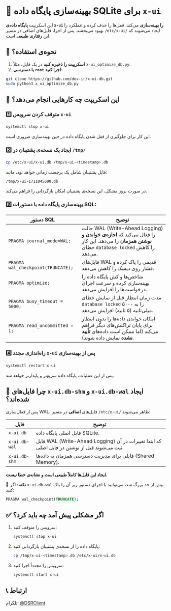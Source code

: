 # 🚀 بهینه‌سازی پایگاه داده SQLite برای `x-ui`

این اسکریپت **پایگاه داده‌ی `x-ui` را بهینه‌سازی** می‌کند، قفل‌ها را حذف کرده و عملکرد را بهبود می‌بخشد. پس از اجرا، فایل‌های اضافی در مسیر `/etc/x-ui/` ایجاد می‌شوند که این **رفتاری طبیعی** است.

## 📌 نحوه‌ی استفاده؟

1. **اسکریپت را ذخیره کنید** در یک فایل، مثلاً `x-ui_optimize_db.py`.
2. **با دسترسی `root` اجرا کنید**:
```bash
git clone https://github.com/dev-ir/x-ui-db.git
sudo python3 x_ui_optimize_db.py
```

## 🚀 این اسکریپت چه کارهایی انجام می‌دهد؟

### 1️⃣ متوقف کردن سرویس `x-ui`
```bash
systemctl stop x-ui
```
این کار برای جلوگیری از قفل شدن پایگاه داده در حین بهینه‌سازی ضروری است.

### 2️⃣ ایجاد یک نسخه‌ی پشتیبان در `/tmp/`
```bash
cp /etc/x-ui/x-ui.db /tmp/x-ui-<timestamp>.db
```
فایل پشتیبان شامل یک برچسب زمانی خواهد بود، مانند:
```
/tmp/x-ui-1711045600.db
```
در صورت بروز مشکل، این نسخه‌ی پشتیبان امکان بازگردانی را فراهم می‌کند.

### 3️⃣ بهینه‌سازی پایگاه داده با دستورات SQL:

| **دستور SQL** | **توضیح** |
|---------------|-------------|
| `PRAGMA journal_mode=WAL;` | حالت WAL (Write-Ahead Logging) را فعال می‌کند که **اجازه‌ی خواندن و نوشتن همزمان** را می‌دهد. این کار خطای `database locked` را کاهش می‌دهد. |
| `PRAGMA wal_checkpoint(TRUNCATE);` | فایل‌های WAL قدیمی را پاک کرده و فشار روی دیسک را کاهش می‌دهد. |
| `PRAGMA optimize;` | شاخص‌ها و کش پایگاه داده را بهینه‌سازی کرده و سرعت اجرای درخواست‌ها را افزایش می‌دهد. |
| `PRAGMA busy_timeout = 5000;` | مدت زمان انتظار قبل از نمایش خطای `database locked` را به ۵۰۰۰ میلی‌ثانیه (۵ ثانیه) افزایش می‌دهد. |
| `PRAGMA read_uncommitted = 1;` | امکان خواندن داده‌ها را بدون انتظار برای پایان تراکنش‌های دیگر فراهم می‌کند (اما ممکن است داده‌های **تأیید نشده** نمایش داده شوند). |

### 4️⃣ راه‌اندازی مجدد `x-ui` پس از بهینه‌سازی
```bash
systemctl restart x-ui
```
پس از این عملیات، پایگاه داده سریع‌تر و پایدارتر خواهد شد.

## 📂 چرا فایل‌های `x-ui.db-shm` و `x-ui.db-wal` ایجاد شده‌اند؟

پس از فعال‌سازی WAL، فایل‌های **اضافی** در مسیر `/etc/x-ui/` ظاهر می‌شوند:

| **فایل** | **توضیح** |
|----------|-------------|
| `x-ui.db` | فایل اصلی پایگاه داده SQLite. |
| `x-ui.db-wal` | فایل WAL (Write-Ahead Logging) که ابتدا تغییرات در آن ثبت می‌شوند قبل از نوشتن در فایل اصلی. |
| `x-ui.db-shm` | فایلی برای مدیریت دسترسی همزمان به داده‌ها (Shared Memory). |

**ایجاد این فایل‌ها کاملاً طبیعی است و نشانه‌ی خطا نیست.**

📌 **نکته:** اگر `x-ui.db-wal` بیش از حد بزرگ شد، می‌توانید با اجرای دستور زیر آن را پاک کنید:
```sql
PRAGMA wal_checkpoint(TRUNCATE);
```

## ✅ اگر مشکلی پیش آمد چه باید کرد؟

1. سرویس را متوقف کنید:
   ```bash
   systemctl stop x-ui
   ```  
2. پایگاه داده را از نسخه‌ی پشتیبان بازگردانی کنید:
   ```bash
   cp /tmp/x-ui-<timestamp>.db /etc/x-ui/x-ui.db
   ```  
3. سرویس را مجدداً اجرا کنید:
   ```bash
   systemctl start x-ui
   ```

## 📞 ارتباط

تلگرام: [@DSRClient](https://t.me/DSRCLIENT)
